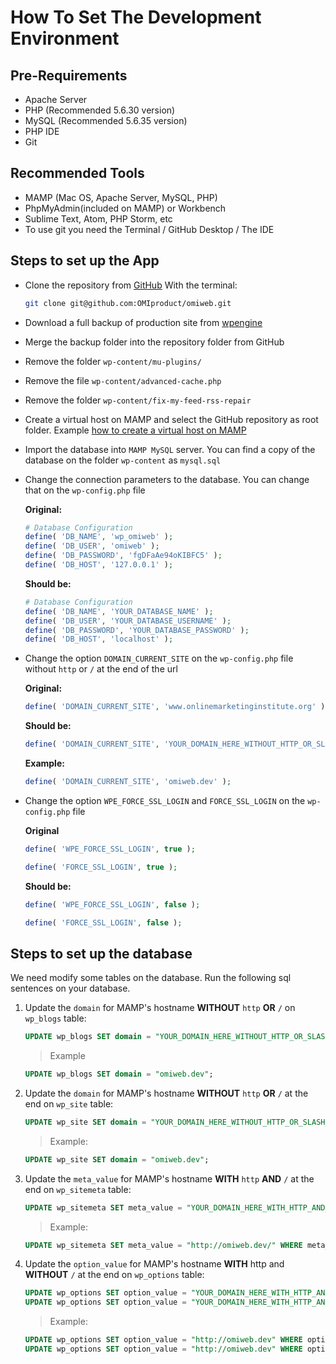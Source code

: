 # How To Set The Development Environment

## Pre-Requirements

- Apache Server
- PHP (Recommended 5.6.30 version)
- MySQL (Recommended 5.6.35 version)
- PHP IDE
- Git

## Recommended Tools

- MAMP (Mac OS, Apache Server, MySQL, PHP)
- PhpMyAdmin(included on MAMP) or Workbench
- Sublime Text, Atom, PHP Storm, etc
- To use git you need the Terminal / GitHub Desktop / The IDE

## Steps to set up the App

- Clone the repository from [GitHub](https://github.com/OMIproduct/omiweb)
    With the terminal:

    ```sh
    git clone git@github.com:OMIproduct/omiweb.git

    ```
- Download a full backup of production site from [wpengine](https://my.wpengine.com/installs/omiweb/backup_points#production)
- Merge the backup folder into the repository folder from GitHub
- Remove the folder `wp-content/mu-plugins/`
- Remove the file `wp-content/advanced-cache.php`
- Remove the folder `wp-content/fix-my-feed-rss-repair`
- Create a virtual host on MAMP and select the GitHub repository as root folder. Example [how to create a virtual host on MAMP](http://foundationphp.com/tutorials/vhosts_mamp.php)
- Import the database into `MAMP MySQL` server. You can find a copy of the database on the folder `wp-content` as `mysql.sql`
- Change the connection parameters to the database. You can change that on the `wp-config.php` file

    **Original:**
    ```php
    # Database Configuration
    define( 'DB_NAME', 'wp_omiweb' );
    define( 'DB_USER', 'omiweb' );
    define( 'DB_PASSWORD', 'fgDFaAe94oKIBFC5' );
    define( 'DB_HOST', '127.0.0.1' );
    ```

    **Should be:**
    ```php
    # Database Configuration
    define( 'DB_NAME', 'YOUR_DATABASE_NAME' );
    define( 'DB_USER', 'YOUR_DATABASE_USERNAME' );
    define( 'DB_PASSWORD', 'YOUR_DATABASE_PASSWORD' );
    define( 'DB_HOST', 'localhost' );
    ```
- Change the option `DOMAIN_CURRENT_SITE` on the `wp-config.php` file without `http` or `/` at the end of the url

    **Original:**
    ```php
    define( 'DOMAIN_CURRENT_SITE', 'www.onlinemarketinginstitute.org' );
    ```

    **Should be:**
    ```php
    define( 'DOMAIN_CURRENT_SITE', 'YOUR_DOMAIN_HERE_WITHOUT_HTTP_OR_SLASH_AT_THE_END' );
    ```

    **Example:**
    ```php
    define( 'DOMAIN_CURRENT_SITE', 'omiweb.dev' );
    ```
- Change the option `WPE_FORCE_SSL_LOGIN` and `FORCE_SSL_LOGIN` on the `wp-config.php` file

    **Original**
    ```php
    define( 'WPE_FORCE_SSL_LOGIN', true );

    define( 'FORCE_SSL_LOGIN', true );
    ```

    **Should be:**
    ```php
    define( 'WPE_FORCE_SSL_LOGIN', false );

    define( 'FORCE_SSL_LOGIN', false );
    ```

## Steps to set up the database

We need modify some tables on the database. Run the following sql sentences on your database.

1. Update the `domain` for MAMP's hostname **WITHOUT** `http` **OR** `/` on `wp_blogs` table:

    ```sql
    UPDATE wp_blogs SET domain = "YOUR_DOMAIN_HERE_WITHOUT_HTTP_OR_SLASH_AT_THE_END";
    ```

    > Example
    ```sql
    UPDATE wp_blogs SET domain = "omiweb.dev";
    ```

2. Update the `domain` for MAMP's hostname **WITHOUT** `http` **OR** `/` at the end on `wp_site` table:

    ```sql
    UPDATE wp_site SET domain = "YOUR_DOMAIN_HERE_WITHOUT_HTTP_OR_SLASH_AT_THE_END";
    ```

    > Example:
    ```sql
    UPDATE wp_site SET domain = "omiweb.dev";
    ```

3. Update the `meta_value` for MAMP's hostname **WITH** `http` **AND** `/` at the end on `wp_sitemeta` table:

    ```sql
    UPDATE wp_sitemeta SET meta_value = "YOUR_DOMAIN_HERE_WITH_HTTP_AND_SLASH_AT_THE_END" WHERE meta_id = 14;
    ```

    > Example:
    ```sql
    UPDATE wp_sitemeta SET meta_value = "http://omiweb.dev/" WHERE meta_id = 14;
    ```

4. Update the `option_value` for MAMP's hostname **WITH** http and **WITHOUT** `/` at the end on `wp_options` table:

    ```sql
    UPDATE wp_options SET option_value = "YOUR_DOMAIN_HERE_WITH_HTTP_AND_WITHOUT_SLASH_AT_THE_END" WHERE option_id = 1;
    UPDATE wp_options SET option_value = "YOUR_DOMAIN_HERE_WITH_HTTP_AND_WITHOUT_SLASH_AT_THE_END" WHERE option_id = 2;
    ```

    > Example:
    ```sql
    UPDATE wp_options SET option_value = "http://omiweb.dev" WHERE option_id = 1;
    UPDATE wp_options SET option_value = "http://omiweb.dev" WHERE option_id = 2;
    ```
